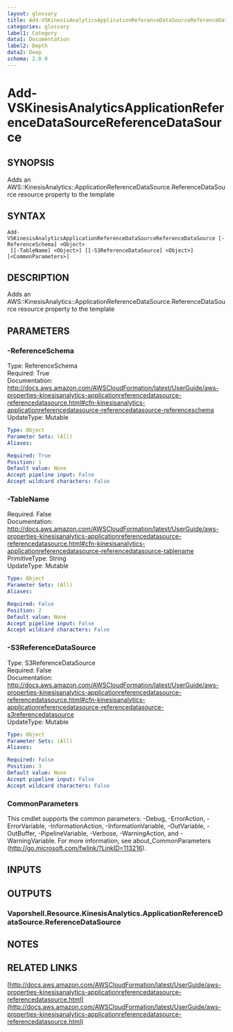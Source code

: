```yaml
---
layout: glossary
title: Add-VSKinesisAnalyticsApplicationReferenceDataSourceReferenceDataSource
categories: glossary
label1: Category
data1: Documentation
label2: Depth
data2: Deep
schema: 2.0.0
---
```


# Add-VSKinesisAnalyticsApplicationReferenceDataSourceReferenceDataSource

## SYNOPSIS
Adds an AWS::KinesisAnalytics::ApplicationReferenceDataSource.ReferenceDataSource resource property to the template

## SYNTAX

```
Add-VSKinesisAnalyticsApplicationReferenceDataSourceReferenceDataSource [-ReferenceSchema] <Object>
 [[-TableName] <Object>] [[-S3ReferenceDataSource] <Object>] [<CommonParameters>]
```

## DESCRIPTION
Adds an AWS::KinesisAnalytics::ApplicationReferenceDataSource.ReferenceDataSource resource property to the template

## PARAMETERS

### -ReferenceSchema
Type: ReferenceSchema    
Required: True    
Documentation: http://docs.aws.amazon.com/AWSCloudFormation/latest/UserGuide/aws-properties-kinesisanalytics-applicationreferencedatasource-referencedatasource.html#cfn-kinesisanalytics-applicationreferencedatasource-referencedatasource-referenceschema    
UpdateType: Mutable

```yaml
Type: Object
Parameter Sets: (All)
Aliases:

Required: True
Position: 1
Default value: None
Accept pipeline input: False
Accept wildcard characters: False
```

### -TableName
Required: False    
Documentation: http://docs.aws.amazon.com/AWSCloudFormation/latest/UserGuide/aws-properties-kinesisanalytics-applicationreferencedatasource-referencedatasource.html#cfn-kinesisanalytics-applicationreferencedatasource-referencedatasource-tablename    
PrimitiveType: String    
UpdateType: Mutable

```yaml
Type: Object
Parameter Sets: (All)
Aliases:

Required: False
Position: 2
Default value: None
Accept pipeline input: False
Accept wildcard characters: False
```

### -S3ReferenceDataSource
Type: S3ReferenceDataSource    
Required: False    
Documentation: http://docs.aws.amazon.com/AWSCloudFormation/latest/UserGuide/aws-properties-kinesisanalytics-applicationreferencedatasource-referencedatasource.html#cfn-kinesisanalytics-applicationreferencedatasource-referencedatasource-s3referencedatasource    
UpdateType: Mutable

```yaml
Type: Object
Parameter Sets: (All)
Aliases:

Required: False
Position: 3
Default value: None
Accept pipeline input: False
Accept wildcard characters: False
```

### CommonParameters
This cmdlet supports the common parameters: -Debug, -ErrorAction, -ErrorVariable, -InformationAction, -InformationVariable, -OutVariable, -OutBuffer, -PipelineVariable, -Verbose, -WarningAction, and -WarningVariable.
For more information, see about_CommonParameters (http://go.microsoft.com/fwlink/?LinkID=113216).

## INPUTS

## OUTPUTS

### Vaporshell.Resource.KinesisAnalytics.ApplicationReferenceDataSource.ReferenceDataSource

## NOTES

## RELATED LINKS

[http://docs.aws.amazon.com/AWSCloudFormation/latest/UserGuide/aws-properties-kinesisanalytics-applicationreferencedatasource-referencedatasource.html](http://docs.aws.amazon.com/AWSCloudFormation/latest/UserGuide/aws-properties-kinesisanalytics-applicationreferencedatasource-referencedatasource.html)

